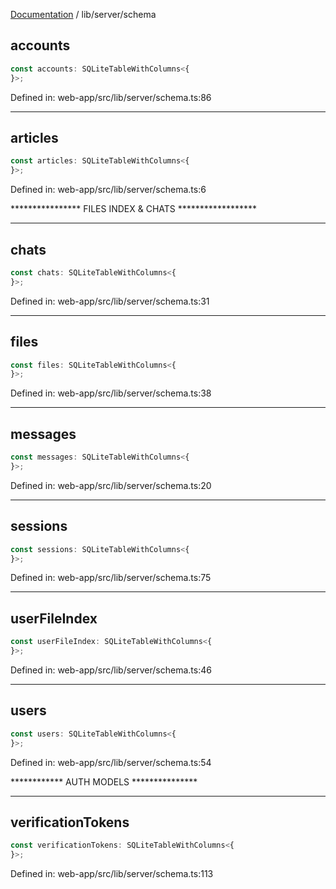 [Documentation](../../modules.md) / lib/server/schema

## accounts

```ts
const accounts: SQLiteTableWithColumns<{
}>;
```

Defined in: web-app/src/lib/server/schema.ts:86

***

## articles

```ts
const articles: SQLiteTableWithColumns<{
}>;
```

Defined in: web-app/src/lib/server/schema.ts:6

**************** FILES INDEX & CHATS ******************

***

## chats

```ts
const chats: SQLiteTableWithColumns<{
}>;
```

Defined in: web-app/src/lib/server/schema.ts:31

***

## files

```ts
const files: SQLiteTableWithColumns<{
}>;
```

Defined in: web-app/src/lib/server/schema.ts:38

***

## messages

```ts
const messages: SQLiteTableWithColumns<{
}>;
```

Defined in: web-app/src/lib/server/schema.ts:20

***

## sessions

```ts
const sessions: SQLiteTableWithColumns<{
}>;
```

Defined in: web-app/src/lib/server/schema.ts:75

***

## userFileIndex

```ts
const userFileIndex: SQLiteTableWithColumns<{
}>;
```

Defined in: web-app/src/lib/server/schema.ts:46

***

## users

```ts
const users: SQLiteTableWithColumns<{
}>;
```

Defined in: web-app/src/lib/server/schema.ts:54

************  AUTH MODELS  ***************

***

## verificationTokens

```ts
const verificationTokens: SQLiteTableWithColumns<{
}>;
```

Defined in: web-app/src/lib/server/schema.ts:113
